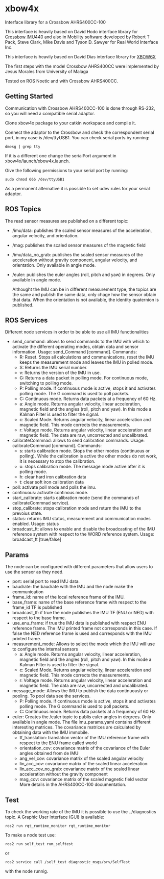 # xbow4x
Interface library for a Crossbow AHRS400CC-100

This interface is heavily based on David Hodo interface library for [Crossbow IMU440](https://github.com/GAVLab/xbow440) and also in Mobility software developed by Robert T Pack, Steve Clark, Mike Davis and Tyson D. Sawyer for Real World Interface Inc.

This interface is heavily based on David Dias interface library for [XBOW6X](https://github.com/diasdm/xbow6x)

The first steps with the model Crossbow AHRS400CC were implemented by Jesus Morales from University of Malaga

Tested on ROS Noetic and with Crossbow AHRS400CC.

## Getting Started

Communication with Crossbow AHRS400CC-100 is done through RS-232, so you will need a compatible serial adaptor.

Clone xbow4x package to your catkin workspace and compile it.

Connect the adaptor to the Crossbow and check the correspondent serial port, in my case is /dev/ttyUSB1. You can check serial ports by running:
```
dmesg | grep tty
```
If it is a different one change the serialPort argument in  xbow4x/launch/xbow4x.launch.

Give the following permissions to your serial port by running:
```
sudo chmod 666 /dev/ttyUSB1
```
As a permanent alternative it is possible to set udev rules for your serial adaptor.

## ROS Topics

The read sensor measures are published on a different topic:
- /imu/data: publishes the scaled sensor measures of the acceleration, angular velocity, and orientation.
- /mag: publishes the scaled sensor measures of the magnetic field
- /imu/data_no_grab: publishes the scaled sensor measures of the acceleration without gravity component, angular velocity, and orientation. Only available in angle mode.
- /euler: publishes the euler angles (roll, pitch and yaw) in degrees. Only available in angle mode. 

   Althought the IMU can be in different measurement type, the topics are the same and publish the same data, only chage how the sensor obtain that data. When the orientation
   is not available, the identity quaternion is published.

## ROS Services
Different node services in order to be able to use all IMU functionalities

- send_command: allows to send commands to the IMU with which to activate the
 different operating modes, obtain data and sensor information.
    Usage: send_Command [command]. Commands:
    - R: Reset. Stops all calculations and communications, reset the IMU keeps the measurement mode and leaves the IMU in polled mode.
    - S: Returns the IMU serial number.
    - v: Returns the version of the IMU in use.
    - G: Returns a data packet in polling mode. For continuous mode, switching to polling mode.
    - P: Polling mode. If continuous mode is active, stops it and activates polling mode. The G command is used to poll packets.
    - C: Continuous mode. Returns data packets at a frequency of 60 Hz.
    - a: Angle mode. Returns angular velocity, linear acceleration, magnetic field and the angles (roll, pitch and yaw). In this mode a Kalman Filter is used to filter the signal.
    - c: Scaled Mode. Returns angular velocity, linear acceleration and magnetic field. This mode corrects the measurements.
    - r: Voltage mode. Returns angular velocity, linear acceleration and magnetic field. The data are raw, uncorrected and uncalibrated.
- calibrateCommnad: allows to send calibration commands.
    Usage: calibrateCommnad [command]. Commands:
    - s: starts calibration mode. Stops the other modes (continuous or polling). While the calibration is active the other modes do not work, it is necessary to stop the calibration.
    - u: stops calibration mode. The message mode active after it is polling mode.
    - h: clear hard iron calibration data
    - t: clear soft iron calibration data
- poll: activate poll mode and polls the imu. 
- continuous: activate continous mode.
- start_calibrate: starts calibration mode (send the commands of calibrateCommnad service). 
- stop_calibrate: stops calibration mode and return the IMU to the prevoius state. 
- status: returns IMU status, measurement and communication modes enabled.
    Usage: status
- broadcast_ft: allows to enable and disable the broadcasting of the IMU reference
 system with respect to the WORD reference system.
    Usage: broadcast_ft [true/false]

## Params

The node can be configured with different parameters that allow users to use the sensor as they need.
- port: serial port to read IMU data.
- baudrate: the baudrate with the IMU and the node make the communication
- frame_id: name of the local reference frame of the IMU.
- base_frame: name of the base reference frame with respect to the frame_id TF is published
- broadcast_tf: if true the node publishes the IMU TF (ENU or NED) with respect to the base frame.
- use_enu_frame: if true the IMU data is published with respect ENU reference frame. The IMU printed frame not corresponds in this case. If false the NED reference frame is used and corresponds with the IMU printed frame.
- measurement_mode: Allows to select the mode which the IMU will use to configure the internal sensors
    - a: Angle mode. Returns angular velocity, linear acceleration, magnetic field and the angles (roll, pitch and yaw). In this mode a Kalman Filter is used to filter the signal.
    - c: Scaled Mode. Returns angular velocity, linear acceleration and magnetic field. This mode corrects the measurements.
    - r: Voltage mode. Returns angular velocity, linear acceleration and magnetic field. The data are raw, uncorrected and uncalibrated.
- message_mode: Allows the IMU to publish the data continuously or pooling. To pool data see the services.
    - P: Polling mode. If continuous mode is active, stops it and activates polling mode. The G command is used to poll packets.
    - C: Continuous mode. Returns data packets at a frequency of 60 Hz.
- euler: Creates the /euler topic to publis euler angles in degrees. Only available in angle mode.
The file imu_params.yaml contains different interesting matrices. The covariance matrices are calculated by obtaining data with the IMU immobile.
  - tf_translation: translation vector of the IMU reference frame with respect to the ENU frame called world
  - orientation_cov: covariance matrix of the covariance of the Euler angles obtained from de IMU
  - ang_vel_cov: covariance matrix of the scaled angular velocity
  - lin_acc_cov: covariance matrix of the scaled linear acceleration
  - lin_acc_cov_no_grab: covariance matrix of the scaled linear acceleration without the gravity component
  - mag_cov: covariance matrix of the scaled magnetic field vector
More details in the AHRS400CC-100 documentation.

## Test

To check the working rate of the IMU it is possible to use the ../diagnostics topic. A Graphic User Interface (GUI) is available: 

`ros2 run rqt_runtime_monitor rqt_runtime_monitor`

To make a node test use: 

`ros2 run self_test run_selftest`

or 

`ros2 service call /self_test diagnostic_msgs/srv/SelfTest`

with the node runnig. 

